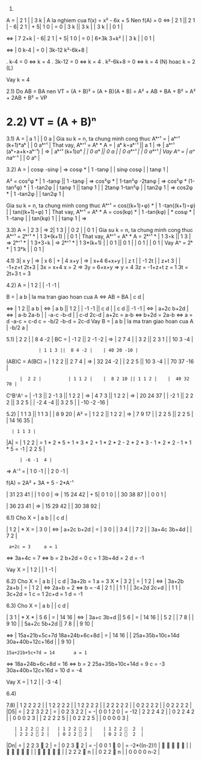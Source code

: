 1)
A = | 2 1 |
    | 3 k |
A la nghiem cua f(x) = x² - 6x + 5
Nen f(A) = 0
<=> | 2 1 || 2 1 | - 6| 2 1 | + 5| 1 0 | = 0
    | 3 k || 3 k |    | 3 k |    | 0 1 |

<=> |  7   2+k  | - 6| 2 1 | + 5| 1 0 | = 0
    | 6+3k 3+k² |    | 3 k |    | 0 1 |

<=> |   0     k-4   | = 0
    | 3k-12 k²-6k+8 |

. k-4 = 0 <=> k = 4
. 3k-12 = 0 <=> k = 4
. k²-6k+8 = 0 <=> k = 4 (N) hoac k = 2 (L)

Vay k = 4

2.1)
Do AB = BA nen
VT = (A + B)²
   = (A + B)(A + B)
   = A² + AB + BA + B²
   = A² + 2AB + B²
   = VP

2.2)
VT = (A + B)ⁿ
   = 

3.1)
A = | a 1 |
    | 0 a |
Gia su k = n, ta chung minh cong thuc Aᵏ⁺¹ = | aᵏ⁺¹ (k+1)*aᵏ |
                                             | 0      aᵏ⁺¹   |
That vay, Aᵏ⁺¹ = Aᵏ * A = | aᵏ k⋆aᵏ⁻¹ || a 1 | => | aᵏ⁺¹ (aᵏ⋆a+k⋆aᵏ⁻¹) | => | aᵏ⁺¹ (k+1)*aᵏ |
                          | 0    aᵏ   || 0 a |    | 0         aᵏ⁺¹     |    | 0      aᵏ⁺¹   |
Vay Aⁿ = | aⁿ n*aⁿ⁻¹ |
         | 0    aⁿ   |

3.2)
A = | cosφ -sinφ | => cosφ * |  1   -tanφ |
    | sinφ  cosφ |           | tanφ    1  |

A² = cos²φ * |  1   -tanφ ||  1   -tanφ | => cos²φ * | 1-tan²φ -2tanφ  | => cos²φ * (1-tan²φ) * |   1   -tan2φ |
             | tanφ    1  || tanφ    1  |            |  2tanφ  1-tan²φ |                        | tan2φ    1   |
=> cos2φ * |   1   -tan2φ |
           | tan2φ    1   |

Gia su k = n, ta chung minh cong thuc Aᵏ⁺¹ = cos((k+1)⋆φ) * |      1       -tan((k+1)⋆φ) |
                                                            | tan((k+1)⋆φ)       1       |
That vay, Aᵏ⁺¹ = Aᵏ * A = cos(kφ) * |    1    -tan(kφ) | * cosφ * |  1   -tanφ |
                                    | tan(kφ)     1    |          | tanφ    1  |
=>

3.3)
A = | 2 3 | => 2| 1 3 |
    | 0 2 |     | 0 1 |
Gia su k = n, ta chung minh cong thuc Aᵏ⁺¹ = 2ᵏ⁺¹ * | 1 3*(k+1) |
                                                    | 0    1    |
That vay, Aᵏ⁺¹ = Aᵏ * A = 2ᵏ⁺¹ * | 1 3⋆k || 1 3 | => 2ᵏ⁺¹ * | 1 3+3⋆k | => 2ᵏ⁺¹ * | 1 3*(k+1) |
                                 | 0  1  || 0 1 |           | 0   1   |           | 0    1    |
Vay Aⁿ = 2ᵏ * | 1 3*k |
              | 0  1  |

4.1)
3| x y | => |  x  6 | + |  4  x+y | => |   x+4  6+x+y |
 | z t |    | -1 2t |   | z+t  3  |    | -1+z+t  2t+3 |
   3x = x+4       x = 2
=> 3y = 6+x+y  => y = 4
   3z = -1+z+t    z = 1
   3t = 2t+3      t = 3

4.2)
A = |  1  2 |
    | -1 -1 |

B = | a b | la ma tran giao hoan cua A <=> AB = BA
    | c d |

<=> |  1  2 || a b | <=> | a b ||  1  2 |
    | -1 -1 || c d |     | c d || -1 -1 |
<=> | a+2c b+2d | <=> | a-b 2a-b |
    | -a-c -b-d |     | c-d 2c-d |
    a+2c = a-b
<=> b+2d = 2a-b <=> a = d
    -a-c = c-d      c = -b/2
    -b-d = 2c-d
Vay B = |  a   b | la ma tran giao hoan cua A
        | -b/2 a |

5.1)
     |  2 2 |               |  8 4 -2 |
BC = | -1 2 || 2 -1 -2 | => |  2 7  4 |
     |  3 2 || 2  3  1 |    | 10 3 -4 |

                | 1 1 3 ||  8 4 -2 |    | 40 20 -10 |
(AB)C = A(BC) = | 1 2 2 ||  2 7  4 | => | 32 24  -2 |
                | 2 2 5 || 10 3 -4 |    | 70 37 -16 |

         |  2 2 |          | 1 1 2 |    |  8 2 10 || 1 1 2 |    |  40 32  70 |
CᵀBᵀAᵀ = | -1 3 || 2 -1 3 || 1 2 2 | => |  4 7  3 || 1 2 2 | => |  20 24  37 |
         | -2 1 || 2  2 2 || 3 2 5 |    | -2 4 -4 || 3 2 5 |    | -10 -2 -16 |

5.2)
     | 1 1 3 || 1 1 3 |    |  8  9 20 |
A² = | 1 2 2 || 1 2 2 | => |  7  9 17 |
     | 2 2 5 || 2 2 5 |    | 14 16 35 |

      | 1 1 3 | 
|A| = | 1 2 2 | = 1 * 2 * 5 + 1 * 3 * 2 + 1 * 2 * 2 - 2 * 2 * 3 - 1 * 2 * 2 - 1 * 1 * 5 = -1
      | 2 2 5 |

         | -6 -1  4 |
=> A⁻¹ = |  1  0 -1 |
         |  2  0 -1 |

f(A) = 2A² + 3A + 5 - 2*A⁻¹

   | 31 23 41 |    | 1 0 0 |
=> | 15 24 42 | + 5| 0 1 0 |
   | 30 38 87 |    | 0 0 1 |

   | 36 23 41 |
=> | 15 29 42 |
   | 30 38 92 |

6.1)
Cho X = | a b |
        | c d |

| 1 2 | * X = | 3 0 | <=> |  a+2c  b+2d | = | 3 0 |
| 3 4 |       | 7 2 |     | 3a+4c 3b+4d |   | 7 2 |

     a+2c = 3     a = 1
<=> 3a+4c = 7 <=> b = 2
     b+2d = 0     c = 1
    3b+4d = 2     d = -1

Vay X = | 1  2 |
        | 1 -1 |

6.2)
Cho X = | a b |
        | c d |
                                                       3a+2b = 1     a = 3
X * | 3 2 | = | 1 2 | <=> | 3a+2b 2a+b | = | 1 2 | <=> 2a+b  = 2 <=> b = -4
    | 2 1 |   | 1 1 |     | 3c+2d 2c+d |   | 1 1 |     3c+2d = 1     c = 1
                                                       2c+d  = 1     d = -1

6.3)
Cho X = | a b |
        | c d |

| 3 1 | * X * | 5 6 | = | 14 16 | <=> | 3a+c  3b+d  || 5 6 | = | 14 16 |
| 5 2 |       | 7 8 |   |  9 10 |     | 5a+2c 5b+2d || 7 8 |   |  9 10 |

<=> | 15a+21b+5c+7d   18a+24b+6c+8d   | = | 14 16 |
    | 25a+35b+10c+14d 30a+40b+12c+16d |   |  9 10 |

    15a+21b+5c+7d = 14       a = 1
<=> 18a+24b+6c+8d = 16   <=> b = 2
    25a+35b+10c+14d = 9      c = -3
    30a+40b+12c+16d = 10     d = -4

Vay X = |  1  2 |
        | -3 -4 |

6.4)


7.8)
       | 1 2 2 2 2 |   | 1 2 2 2 2 |    | 1 2 2 2 2 |
       | 2 2 2 2 2 |   | 0 2 2 2 2 |    | 0 2 2 2 2 |
|D5| = | 2 2 3 2 2 | = | 0 2 3 2 2 | = -| 0 0 1 2 0 | = -12
       | 2 2 2 4 2 |   | 0 2 2 4 2 |    | 0 0 0 2 3 |
       | 2 2 2 2 5 |   | 0 2 2 2 5 |    | 0 0 0 0 3 |

       | 1 2 2  2 |   | 1 2 2  2 |    | 1 2 2   2  |
       | 2 2 2  2 |   | 0 2 2  2 |    | 0 2 2   2  |
|Dn| = | 2 2 3  2 | = | 0 2 3  2 | = -| 0 0 1   0  | = -2*((n-2)!)
       |      |   |      |    |        |
       | 2 2 2  n |   | 0 2 2  n |    | 0 0 0 0 n-2 |
